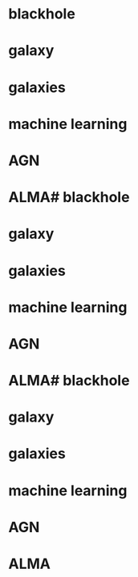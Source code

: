 # blackhole
# galaxy
# galaxies
# machine learning
# AGN
# ALMA# blackhole
# galaxy
# galaxies
# machine learning
# AGN
# ALMA# blackhole
# galaxy
# galaxies
# machine learning
# AGN
# ALMA